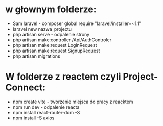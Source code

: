 # w głownym folderze:

- Sam laravel  -  composer global require "laravel/installer=~1.1"
- laravel new nazwa_projectu
- php artisan serve    - odpalenie strony 
- php artisan make:controller /Api/AuthControler
- php artisan make:request LoginRequest
- php artisan make:request SignupRequest
- php artisan migrations

# W folderze z reactem czyli Project-Connect:
- npm create vite - tworzenie miejsca do pracy z reacktem
- npm run dev - odpalenie reacta 
- npm install react-router-dom -S
- npm install -S axios
